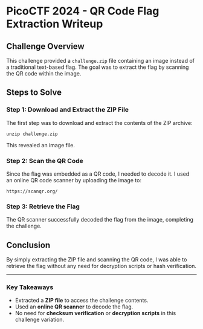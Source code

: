 # PicoCTF 2024 - QR Code Flag Extraction Writeup

## Challenge Overview

This challenge provided a `challenge.zip` file containing an image instead of a traditional text-based flag. The goal was to extract the flag by scanning the QR code within the image.

## Steps to Solve

### Step 1: Download and Extract the ZIP File

The first step was to download and extract the contents of the ZIP archive:

```
unzip challenge.zip
```

This revealed an image file.

### Step 2: Scan the QR Code

Since the flag was embedded as a QR code, I needed to decode it. I used an online QR code scanner by uploading the image to:

```
https://scanqr.org/
```

### Step 3: Retrieve the Flag

The QR scanner successfully decoded the flag from the image, completing the challenge.

## Conclusion

By simply extracting the ZIP file and scanning the QR code, I was able to retrieve the flag without any need for decryption scripts or hash verification.

---

### Key Takeaways

- Extracted a **ZIP file** to access the challenge contents.
- Used an **online QR scanner** to decode the flag.
- No need for **checksum verification** or **decryption scripts** in this challenge variation.
